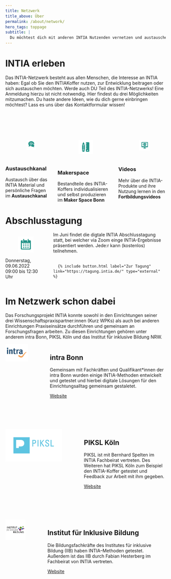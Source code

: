 ```yaml
---
title: Netzwerk
title_above: Über
permalink: /about/network/
hero_tags: toppage
subtitle: |
  Du möchtest dich mit anderen INTIA Nutzenden vernetzen und austauschen? Deine INTIA-Geschichte erzählen? Oder Feedback zu etwas geben? Das alles ist im INTIA-Netzwerk möglich und eine wichtige Hilfe für alle anderen Nutzenden und Entwickler:innen von INTIA! Hier erfährst du, wo das INTIA-Netzwerk zu finden ist.
---
```


# INTIA erleben

Das INTIA-Netzwerk besteht aus allen Menschen, die Interesse an INTIA haben: Egal ob Sie den INTIAKoffer nutzen, zur Entwicklung beitragen oder sich austauschen möchten. Werde auch DU Teil des INTIA-Netzwerks! Eine Anmeldung hierzu ist nicht notwendig. Hier findest du drei Möglichkeiten mitzumachen. Du haste andere Ideen, wie du dich gerne einbringen möchtest? Lass es uns über das Kontaktformular wissen!

<br><br>

<div class='columns'>
<div class='column is-one-third has-text-centered'>
  <figure class='image '>
    <img style="width: 50%; padding: 1.6rem; text-align: center; margin-left: auto; margin-right: auto; display: block; object-fit: scale-down;" class='with-zone green_bg is-round' src='/assets/img/about/network/austauschkanal_400px.png'>
  </figure>
      <h3>Austauschkanal</h3>
      Austausch über das INTIA Material und persönliche Fragen im <strong>Austauschkanal</strong>
</div>
<div class='column is-one-third has-text-centered'>
  <figure class='image'>
    <img style="width: 50%; padding: 1.6rem; text-align: center; margin-left: auto; margin-right: auto; display: block; object-fit: scale-down;" class='with-zone green_bg is-round' src='/assets/img/about/network/makerspace_400px.png'>
  </figure>
      <h3>Makerspace</h3>
      Bestandteile des INTIA-Koffers individualisieren und selbst produzieren im <strong>Maker Space Bonn</strong>
</div>
<div class='column is-one-third has-text-centered'>
  <figure class='image'>
    <img style="width: 50%; padding: 1.6rem; text-align: center; margin-left: auto; margin-right: auto; display: block; object-fit: scale-down;" class='with-zone green_bg is-round' src='/assets/img/about/network/video_400px.png'>
  </figure>
      <h3>Videos</h3>
      Mehr über die INTIA-Produkte und ihre Nutzung lernen in den <strong>Fortbildungsvideos</strong>
</div>
</div>

<div class="highlighter">

  # Abschlusstagung

  <div class='columns'>
    <div class='column is-one-third has-text-centered'>
      <figure class='image'>
        <img class='with-zone' src='/assets/img/about/network/calender_400px.png'>
      </figure>
        Donnerstag, 09.06.2022<br>
        09:00 bis 12:30 Uhr
    </div>
    <div class='column is-two-third'>
      Im Juni findet die digtale INTIA Abschlusstagung statt, bei welcher via Zoom einge INTIA-Ergebnisse präsentiert werden. Jede:r kann (kostenlos) teilnehmen. 
    <br>
    <br>

      {% include button.html label="Zur Tagung" link="https://tagung.intia.de/" type="external" %}

    
  </div>
</div>
</div>


# Im Netzwerk schon dabei

Das Forschungsprojekt INTIA konnte sowohl in den Einrichtungen seiner drei Wissenschaftspraxispartner:innen (Kurz WPKs) als auch bei anderen Einrichtungen Praxiseinsätze durchführen und gemeinsam an Forschungsfragen arbeiten. Zu diesen Einrichtungen gehören unter anderem intra Bonn, PIKSL Köln und das Institut für inklusive Bildung NRW.

<div class="highlighter">

<div class="columns">       
  <div style="margin-right: 3rem;" class="column is-4 is-round is-centered">
    <img style="object-fit: scale-down;" style="object-fit: scale-down;" src="/assets/img/about/network/intra-Logo.png" alt="placeholder" class="">
  </div>
<div class="column">

## intra Bonn

Gemeinsam mit Fachkräften und Qualifikant*innen der intra Bonn wurden einige INTIA-Methoden entwickelt und getestet und hierbei digitale Lösungen für den Einrichtungsalltag gemeinsam gestaletet.

  <a href="https://www.bonn.de/themen-entdecken/soziales-gesellschaft/intraggmbh.php" class="button is-rounded is-dark">
      <span>Website</span>
      <span class="icon is-small">
        <i class="fas fa-external-link-alt fa-xs"></i>
      </span>
  </a>
  <div class="clear"></div>                          
  </div>
  </div>

  <div style="margin: 6rem 0 6rem 0" class="columns">       
  <div style="margin-right: 3rem;" class="column is-4 is-round is-centered">
    <img style="object-fit: scale-down;" src="/assets/img/about/network/PIKSL-Logo.png" alt="placeholder" class="">
  </div>
<div class="column">

## PIKSL Köln

PIKSL ist mit Bernhard Spelten im INTIA Fachbeirat vertreten. Des Weiteren hat PIKSL Köln zum Beispiel den INTIA-Koffer getestet und Feedback zur Arbeit mit ihm gegeben.

  <a href="https://piksl.net/ed/standorte/koeln/" class="button is-rounded is-dark">
      <span>Website</span>
      <span class="icon is-small">
        <i class="fas fa-external-link-alt fa-xs"></i>
      </span>
  </a>
  <div class="clear"></div>                          
  </div>
  </div>

  <div class="columns">       
  <div style="margin-right: 3rem;" class="column is-4 is-round is-centered">
    <img style="object-fit: scale-down;" src="/assets/img/about/network/IBB_Logo.jpg" alt="placeholder" class="">
  </div>
<div class="column">

## Institut für Inklusive Bildung

Die Bildungsfachkräfte des Institutes für inklusive Bildung (IIB) haben INTIA–Methoden getestet. Außerdem ist das IIB durch Fabian Hesterberg im Fachbeirat von INTIA vertreten.

  <a href="https://nrw.inklusive-bildung.org/de/startseite-1" class="button is-rounded is-dark">
      <span>Website</span>
      <span class="icon is-small">
        <i class="fas fa-external-link-alt fa-xs"></i>
      </span>
  </a>
  <div class="clear"></div>                          
  </div>
  </div>

</div>
